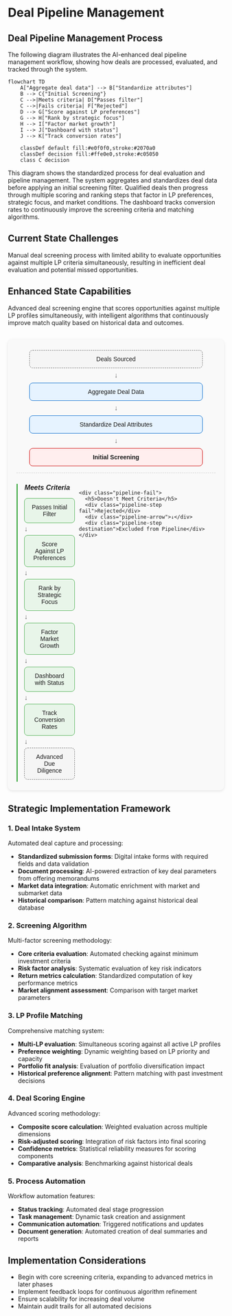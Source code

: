 # Deal Pipeline Management

## Deal Pipeline Management Process

The following diagram illustrates the AI-enhanced deal pipeline management workflow, showing how deals are processed, evaluated, and tracked through the system.

```mermaid
flowchart TD
    A["Aggregate deal data"] --> B["Standardize attributes"]
    B --> C{"Initial Screening"}
    C -->|Meets criteria| D["Passes filter"]
    C -->|Fails criteria| F["Rejected"]
    D --> G["Score against LP preferences"]
    G --> H["Rank by strategic focus"]
    H --> I["Factor market growth"]
    I --> J["Dashboard with status"]
    J --> K["Track conversion rates"]
    
    classDef default fill:#e0f0f0,stroke:#2070a0
    classDef decision fill:#ffe0e0,stroke:#c05050
    class C decision
```

This diagram shows the standardized process for deal evaluation and pipeline management. The system aggregates and standardizes deal data before applying an initial screening filter. Qualified deals then progress through multiple scoring and ranking steps that factor in LP preferences, strategic focus, and market conditions. The dashboard tracks conversion rates to continuously improve the screening criteria and matching algorithms.

## Current State Challenges

Manual deal screening process with limited ability to evaluate opportunities against multiple LP criteria simultaneously, resulting in inefficient deal evaluation and potential missed opportunities.

## Enhanced State Capabilities

Advanced deal screening engine that scores opportunities against multiple LP profiles simultaneously, with intelligent algorithms that continuously improve match quality based on historical data and outcomes.

<div class="deal-pipeline">
  <div class="pipeline-main">
    <div class="pipeline-step source">Deals Sourced</div>
    <div class="pipeline-arrow">↓</div>
    <div class="pipeline-step">Aggregate Deal Data</div>
    <div class="pipeline-arrow">↓</div>
    <div class="pipeline-step">Standardize Deal Attributes</div>
    <div class="pipeline-arrow">↓</div>
    <div class="pipeline-decision">Initial Screening</div>
  </div>
  
  <div class="pipeline-branches">
    <div class="pipeline-pass">
      <h5>Meets Criteria</h5>
      <div class="pipeline-step pass">Passes Initial Filter</div>
      <div class="pipeline-arrow">↓</div>
      <div class="pipeline-step pass">Score Against LP Preferences</div>
      <div class="pipeline-arrow">↓</div>
      <div class="pipeline-step pass">Rank by Strategic Focus</div>
      <div class="pipeline-arrow">↓</div>
      <div class="pipeline-step pass">Factor Market Growth</div>
      <div class="pipeline-arrow">↓</div>
      <div class="pipeline-step pass">Dashboard with Status</div>
      <div class="pipeline-arrow">↓</div>
      <div class="pipeline-step pass">Track Conversion Rates</div>
      <div class="pipeline-arrow">↓</div>
      <div class="pipeline-step destination">Advanced Due Diligence</div>
    </div>
    
    <div class="pipeline-fail">
      <h5>Doesn't Meet Criteria</h5>
      <div class="pipeline-step fail">Rejected</div>
      <div class="pipeline-arrow">↓</div>
      <div class="pipeline-step destination">Excluded from Pipeline</div>
    </div>
  </div>
</div>

<style>
.deal-pipeline {
  font-family: Arial, sans-serif;
  max-width: 800px;
  margin: 30px auto;
  padding: 20px;
  background-color: #f9f9f9;
  border-radius: 10px;
  box-shadow: 0 2px 6px rgba(0,0,0,0.1);
}

.pipeline-main {
  display: flex;
  flex-direction: column;
  align-items: center;
  margin-bottom: 25px;
  padding-bottom: 10px;
  border-bottom: 1px dashed #ccc;
}

.pipeline-step {
  width: 80%;
  max-width: 400px;
  background-color: #e6f3ff;
  border: 1px solid #0066cc;
  border-radius: 8px;
  padding: 12px 15px;
  margin: 5px auto;
  text-align: center;
}

.pipeline-decision {
  width: 80%;
  max-width: 400px;
  background-color: #ffeeee;
  border: 1px solid #cc0000;
  border-radius: 8px;
  padding: 12px 15px;
  margin: 5px auto;
  text-align: center;
  font-weight: bold;
}

.pipeline-step.source, .pipeline-step.destination {
  background-color: #f5f5f5;
  border: 1px dashed #666;
}

.pipeline-arrow {
  color: #666;
  font-size: 16px;
  margin: 3px 0;
}

.pipeline-branches {
  display: flex;
  justify-content: space-between;
  gap: 20px;
}

.pipeline-pass, .pipeline-fail {
  flex: 1;
}

.pipeline-pass {
  border-left: 3px solid #4caf50;
  padding-left: 15px;
}

.pipeline-fail {
  border-left: 3px solid #f44336;
  padding-left: 15px;
}

.pipeline-branches h5 {
  text-align: center;
  margin-top: 0;
  margin-bottom: 15px;
  font-size: 1rem;
}

.pipeline-step.pass {
  background-color: #e8f5e9;
  border-color: #4caf50;
}

.pipeline-step.fail {
  background-color: #ffebee;
  border-color: #f44336;
}

@media (max-width: 768px) {
  .pipeline-branches {
    flex-direction: column;
  }
  
  .pipeline-pass, .pipeline-fail {
    border-left: none;
    padding-left: 0;
    border-top: 3px solid;
    padding-top: 15px;
    margin-top: 20px;
  }
  
  .pipeline-pass {
    border-top-color: #4caf50;
  }
  
  .pipeline-fail {
    border-top-color: #f44336;
  }
}
</style>

## Strategic Implementation Framework

### 1. Deal Intake System

Automated deal capture and processing:

- **Standardized submission forms**: Digital intake forms with required fields and data validation
- **Document processing**: AI-powered extraction of key deal parameters from offering memorandums
- **Market data integration**: Automatic enrichment with market and submarket data
- **Historical comparison**: Pattern matching against historical deal database

### 2. Screening Algorithm

Multi-factor screening methodology:

- **Core criteria evaluation**: Automated checking against minimum investment criteria
- **Risk factor analysis**: Systematic evaluation of key risk indicators
- **Return metrics calculation**: Standardized computation of key performance metrics
- **Market alignment assessment**: Comparison with target market parameters

### 3. LP Profile Matching

Comprehensive matching system:

- **Multi-LP evaluation**: Simultaneous scoring against all active LP profiles
- **Preference weighting**: Dynamic weighting based on LP priority and capacity
- **Portfolio fit analysis**: Evaluation of portfolio diversification impact
- **Historical preference alignment**: Pattern matching with past investment decisions

### 4. Deal Scoring Engine

Advanced scoring methodology:

- **Composite score calculation**: Weighted evaluation across multiple dimensions
- **Risk-adjusted scoring**: Integration of risk factors into final scoring
- **Confidence metrics**: Statistical reliability measures for scoring components
- **Comparative analysis**: Benchmarking against historical deals

### 5. Process Automation

Workflow automation features:

- **Status tracking**: Automated deal stage progression
- **Task management**: Dynamic task creation and assignment
- **Communication automation**: Triggered notifications and updates
- **Document generation**: Automated creation of deal summaries and reports

## Implementation Considerations

- Begin with core screening criteria, expanding to advanced metrics in later phases
- Implement feedback loops for continuous algorithm refinement
- Ensure scalability for increasing deal volume
- Maintain audit trails for all automated decisions
